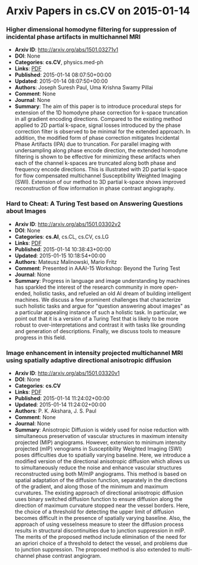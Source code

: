 # Arxiv Papers in cs.CV on 2015-01-14
### Higher dimensional homodyne filtering for suppression of incidental phase artifacts in multichannel MRI
- **Arxiv ID**: http://arxiv.org/abs/1501.03271v1
- **DOI**: None
- **Categories**: **cs.CV**, physics.med-ph
- **Links**: [PDF](http://arxiv.org/pdf/1501.03271v1)
- **Published**: 2015-01-14 08:07:50+00:00
- **Updated**: 2015-01-14 08:07:50+00:00
- **Authors**: Joseph Suresh Paul, Uma Krishna Swamy Pillai
- **Comment**: None
- **Journal**: None
- **Summary**: The aim of this paper is to introduce procedural steps for extension of the 1D homodyne phase correction for k-space truncation in all gradient encoding directions. Compared to the existing method applied to 2D partial k-space, signal losses introduced by the phase correction filter is observed to be minimal for the extended approach. In addition, the modified form of phase correction mitigates Incidental Phase Artifacts (IPA) due to truncation. For parallel imaging with undersampling along phase encode direction, the extended homodyne filtering is shown to be effective for minimizing these artifacts when each of the channel k-spaces are truncated along both phase and frequency encode directions. This is illustrated with 2D partial k-space for flow compensated multichannel Susceptibility Weighted Imaging (SWI). Extension of our method to 3D partial k-space shows improved reconstruction of flow information in phase contrast angiography.



### Hard to Cheat: A Turing Test based on Answering Questions about Images
- **Arxiv ID**: http://arxiv.org/abs/1501.03302v2
- **DOI**: None
- **Categories**: **cs.AI**, cs.CL, cs.CV, cs.LG
- **Links**: [PDF](http://arxiv.org/pdf/1501.03302v2)
- **Published**: 2015-01-14 10:38:43+00:00
- **Updated**: 2015-01-15 10:18:54+00:00
- **Authors**: Mateusz Malinowski, Mario Fritz
- **Comment**: Presented in AAAI-15 Workshop: Beyond the Turing Test
- **Journal**: None
- **Summary**: Progress in language and image understanding by machines has sparkled the interest of the research community in more open-ended, holistic tasks, and refueled an old AI dream of building intelligent machines. We discuss a few prominent challenges that characterize such holistic tasks and argue for "question answering about images" as a particular appealing instance of such a holistic task. In particular, we point out that it is a version of a Turing Test that is likely to be more robust to over-interpretations and contrast it with tasks like grounding and generation of descriptions. Finally, we discuss tools to measure progress in this field.



### Image enhancement in intensity projected multichannel MRI using spatially adaptive directional anisotropic diffusion
- **Arxiv ID**: http://arxiv.org/abs/1501.03320v1
- **DOI**: None
- **Categories**: **cs.CV**
- **Links**: [PDF](http://arxiv.org/pdf/1501.03320v1)
- **Published**: 2015-01-14 11:24:02+00:00
- **Updated**: 2015-01-14 11:24:02+00:00
- **Authors**: P. K. Akshara, J. S. Paul
- **Comment**: None
- **Journal**: None
- **Summary**: Anisotropic Diffusion is widely used for noise reduction with simultaneous preservation of vascular structures in maximum intensity projected (MIP) angiograms. However, extension to minimum intensity projected (mIP) venograms in Susceptibility Weighted Imaging (SWI) poses difficulties due to spatially varying baseline. Here, we introduce a modified version of the directional anisotropic diffusion which allows us to simultaneously reduce the noise and enhance vascular structures reconstructed using both M/mIP angiograms. This method is based on spatial adaptation of the diffusion function, separately in the directions of the gradient, and along those of the minimum and maximum curvatures. The existing approach of directional anisotropic diffusion uses binary switched diffusion function to ensure diffusion along the direction of maximum curvature stopped near the vessel borders. Here, the choice of a threshold for detecting the upper limit of diffusion becomes difficult in the presence of spatially varying baseline. Also, the approach of using vesselness measure to steer the diffusion process results in structural discontinuities due to junction suppression in mIP. The merits of the proposed method include elimination of the need for an apriori choice of a threshold to detect the vessel, and problems due to junction suppression. The proposed method is also extended to multi-channel phase contrast angiogram.



